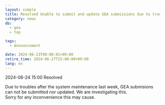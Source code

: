 ```yaml
---
layout: simple
title: Resolved Unable to submit and update GEA submissions due to troubles
category: news
db:
  - gea
  - top

tags:
  - Announcement

date: 2024-06-23T00:00:01+09:00
retire_time: 2024-06-27T15:00:00+09:00
lang: en
---
```


2024-06-24 15:00 Resolved  

Due to troubles after the system maintenance last week, GEA submisions can not be submitted nor updated. We are investigating this.  
Sorry for any inconvenience this may cause.


